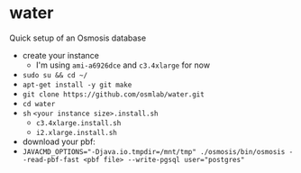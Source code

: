 water
==============

Quick setup of an Osmosis database

- create your instance
  - I'm using `ami-a6926dce` and `c3.4xlarge` for now
- `sudo su && cd ~/`
- `apt-get install -y git make`
- `git clone https://github.com/osmlab/water.git`
- `cd water`
- `sh` `<your instance size>.install.sh`
    - `c3.4xlarge.install.sh`
    - `i2.xlarge.install.sh`
- download your pbf:
- `JAVACMD_OPTIONS="-Djava.io.tmpdir=/mnt/tmp" ./osmosis/bin/osmosis --read-pbf-fast <pbf file> --write-pgsql user="postgres"`
